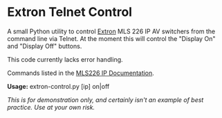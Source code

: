 # Extron Telnet Control

A small Python utility to control [Extron](http://www.extron.com/) MLS 226 IP AV switchers from the command line via Telnet. At the moment this will control the "Display On" and "Display Off" buttons.

This code currently lacks error handling.

Commands listed in the [MLS226 IP Documentation](http://www.extron.co.uk/download/files/userman/MLC104_ch5_SIS_B_092005.pdf).

**Usage:** extron-control.py [ip] on|off

_This is for demonstration only, and certainly isn't an example of best practice. Use at your own risk._
